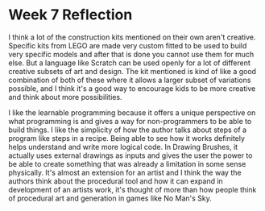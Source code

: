 # Week 7 Reflection

I think a lot of the construction kits mentioned on their own aren't creative. Specific kits from LEGO are made very custom fitted to be used to build very specific models and after that is done you cannot use them for much else. But a language like Scratch can be used openly for a lot of different creative subsets of art and design. The kit mentioned is kind of like a good combination of both of these where it allows a larger subset of variations possible, and I think it's a good way to encourage kids to be more creative and think about more possibilities. 

I like the learnable programming because it offers a unique perspective on what programming is and gives a way for non-programmers to be able to build things. I like the simplicity of how the author talks about steps of a program like steps in a recipe. Being able to see how it works definitely helps understand and write more logical code. In Drawing Brushes, it actually uses external drawings as inputs and gives the user the power to be able to create something that was already a limitation in some sense physically. It's almost an extension for an artist and I think the way the authors think about the procedural tool and how it can expand in development of an artists work, it's thought of more than how people think of procedural art and generation in games like No Man's Sky. 